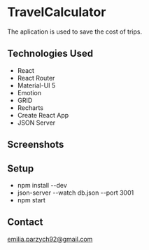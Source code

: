 # TravelCalculator
The aplication is used to save the cost of trips.

## Technologies Used
- React
- React Router
- Material-UI 5
- Emotion
- GRID
- Recharts
- Create React App
- JSON Server

## Screenshots

## Setup
- npm install --dev
- json-server --watch db.json --port 3001
- npm start

## Contact
emilia.parzych92@gmail.com
